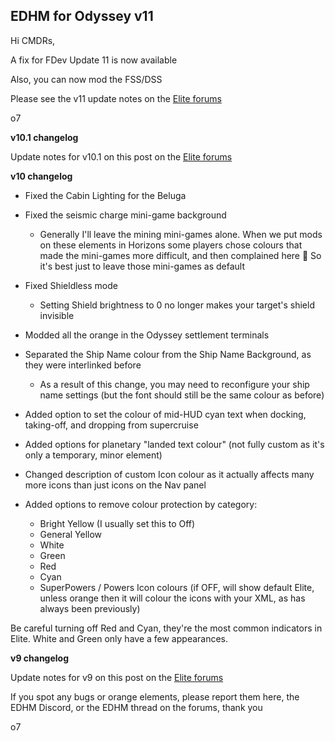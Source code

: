 ## EDHM for Odyssey v11

Hi CMDRs,

A fix for FDev Update 11 is now available

Also, you can now mod the FSS/DSS

Please see the v11 update notes on the [Elite forums](https://forums.frontier.co.uk/threads/elite-dangerous-hud-mod-edhm.557033/post-9780847)

o7


**v10.1 changelog**

Update notes for v10.1 on this post on the [Elite forums](https://forums.frontier.co.uk/threads/elite-dangerous-hud-mod-edhm.557033/post-9742669)

**v10 changelog**

- Fixed the Cabin Lighting for the Beluga

- Fixed the seismic charge mini-game background
  - Generally I'll leave the mining mini-games alone. When we put mods on these elements in Horizons some players chose colours that made the mini-games more difficult, and then complained here 🙂 So it's best just to leave those mini-games as default

- Fixed Shieldless mode 
  - Setting Shield brightness to 0 no longer makes your target's shield invisible 

- Modded all the orange in the Odyssey settlement terminals

- Separated the Ship Name colour from the Ship Name Background, as they were interlinked before
  - As a result of this change, you may need to reconfigure your ship name settings (but the font should still be the same colour as before)

- Added option to set the colour of mid-HUD cyan text when docking, taking-off, and dropping from supercruise

- Added options for planetary "landed text colour" (not fully custom as it's only a temporary, minor element)

- Changed description of custom Icon colour as it actually affects many more icons than just icons on the Nav panel

- Added options to remove colour protection by category:
  - Bright Yellow (I usually set this to Off)
  - General Yellow
  - White
  - Green
  - Red
  - Cyan
  - SuperPowers / Powers Icon colours (if OFF, will show default Elite, unless orange then it will colour the icons with your XML, as has always been previously)

Be careful turning off Red and Cyan, they're the most common indicators in Elite. White and Green only have a few appearances.

**v9 changelog**

Update notes for v9 on this post on the [Elite forums](https://forums.frontier.co.uk/threads/elite-dangerous-hud-mod-edhm.557033/post-9708834)

If you spot any bugs or orange elements, please report them here, the EDHM Discord, or the EDHM thread on the forums, thank you

o7
